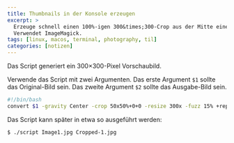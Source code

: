 ```yaml
---
title: Thumbnails in der Konsole erzeugen
excerpt: >
  Erzeuge schnell einen 100%-igen 300&times;300-Crop aus der Mitte eines Bildes.
  Verwendet ImageMagick.
tags: [linux, macos, terminal, photography, til]
categories: [notizen]
---
```


Das Script generiert ein 300&times;300-Pixel Vorschaubild.

Verwende das Script mit zwei Argumenten. Das erste Argument `$1` sollte das
Original-Bild sein. Das zweite Argument `$2` sollte das Ausgabe-Bild sein.

``` bash
#!/bin/bash
convert $1 -gravity Center -crop 50x50%+0+0 -resize 300x -fuzz 15% +repage $2
```

Das Script kann später in etwa so ausgeführt werden:

``` terminal
$ ./script Image1.jpg Cropped-1.jpg
```

